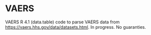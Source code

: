 # VAERS
VAERS
R 4.1 (data.table) code to parse VAERS data from https://vaers.hhs.gov/data/datasets.html.
In progress. No guaranties.
